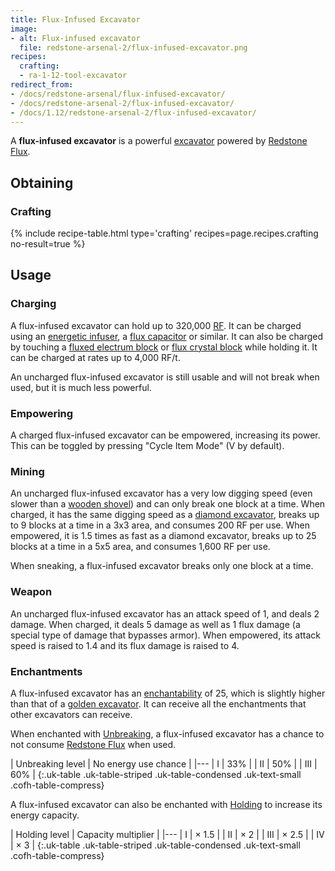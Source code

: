 ```yaml
---
title: Flux-Infused Excavator
image:
- alt: Flux-infused excavator
  file: redstone-arsenal-2/flux-infused-excavator.png
recipes:
  crafting:
  - ra-1-12-tool-excavator
redirect_from:
- /docs/redstone-arsenal/flux-infused-excavator/
- /docs/redstone-arsenal-2/flux-infused-excavator/
- /docs/1.12/redstone-arsenal-2/flux-infused-excavator/
---
```


A **flux-infused excavator** is a powerful
[excavator](/docs/1.12/thermal-foundation/excavators/) powered by [Redstone
Flux](/docs/redstone-flux/).


Obtaining
---------

### Crafting
{% include recipe-table.html type='crafting' recipes=page.recipes.crafting no-result=true %}


Usage
-----

### Charging
A flux-infused excavator can hold up to 320,000 [RF](/docs/redstone-flux/). It
can be charged using an [energetic
infuser](/docs/1.12/thermal-expansion/energetic-infuser/), a [flux
capacitor](/docs/1.12/thermal-expansion/flux-capacitor/) or similar. It can also be
charged by touching a [fluxed electrum
block](/docs/1.12/redstone-arsenal/fluxed-electrum-block/) or [flux crystal
block](/docs/1.12/redstone-arsenal/flux-crystal-block) while holding it. It can be
charged at rates up to 4,000 RF/t.

An uncharged flux-infused excavator is still usable and will not break when
used, but it is much less powerful.

### Empowering
A charged flux-infused excavator can be empowered, increasing its power. This
can be toggled by pressing "Cycle Item Mode" (V by default).

### Mining
An uncharged flux-infused excavator has a very low digging speed (even slower
than a [wooden shovel](https://minecraft.gamepedia.com/Wooden_Shovel)) and can
only break one block at a time. When charged, it has the same digging speed as a
[diamond excavator](/docs/1.12/thermal-foundation/excavators/), breaks up to 9 blocks
at a time in a 3x3 area, and consumes 200 RF per use. When empowered, it is 1.5
times as fast as a diamond excavator, breaks up to 25 blocks at a time in a 5x5
area, and consumes 1,600 RF per use.

When sneaking, a flux-infused excavator breaks only one block at a time.

### Weapon
An uncharged flux-infused excavator has an attack speed of 1, and deals 2
damage. When charged, it deals 5 damage as well as 1 flux damage (a special type
of damage that bypasses armor). When empowered, its attack speed is raised to
1.4 and its flux damage is raised to 4.

### Enchantments
A flux-infused excavator has an
[enchantability](https://minecraft.gamepedia.com/Enchantability) of 25, which is
slightly higher than that of a [golden
excavator](/docs/1.12/thermal-foundation/excavators/). It can receive all the
enchantments that other excavators can receive.

When enchanted with [Unbreaking](https://minecraft.gamepedia.com/Unbreaking), a
flux-infused excavator has a chance to not consume [Redstone
Flux](/docs/redstone-flux/) when used.

| Unbreaking level | No energy use chance |
|---
| I | 33% |
| II | 50% |
| III | 60% |
{:.uk-table .uk-table-striped .uk-table-condensed .uk-text-small .cofh-table-compress}

A flux-infused excavator can also be enchanted with
[Holding](/docs/1.12/cofh-core/holding/) to increase its energy capacity.

| Holding level | Capacity multiplier |
|---
| I | × 1.5 |
| II | × 2 |
| III | × 2.5 |
| IV | × 3 |
{:.uk-table .uk-table-striped .uk-table-condensed .uk-text-small .cofh-table-compress}
